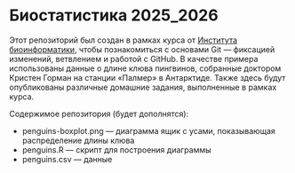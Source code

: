 # Биостатистика 2025_2026

Этот репозиторий был создан в рамках курса от [Института биоинформатики](bioinf.me/education/stat), чтобы познакомиться с основами Git — фиксацией изменений, ветвлением и работой с GitHub.
В качестве примера использованы данные о длине клюва пингвинов, собранные доктором Кристен Горман на станции «Палмер» в Антарктиде.
Также здесь будут опубликованы различные домашние задания, выполненные в рамках курса. 

Содержимое репозитория (будет дополнятся):

- penguins-boxplot.png — диаграмма ящик с усами, показывающая распределение длины клюва
- penguins.R — скрипт для построения диаграммы
- penguins.csv — данные


